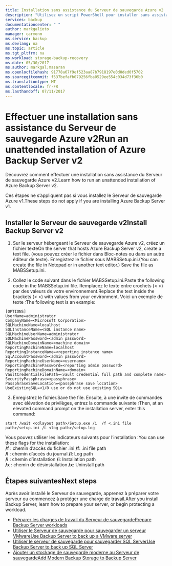```yaml
---
title: Installation sans assistance du Serveur de sauvegarde Azure v2 | Microsoft Docs
description: "Utilisez un script PowerShell pour installer sans assistance le Serveur de sauvegarde Azure v2. Ce type d’installation est également appelé « installation silencieuse »."
services: backup
documentationcenter: " "
author: markgalioto
manager: carmonm
ms.service: backup
ms.devlang: na
ms.topic: article
ms.tgt_pltfrm: na
ms.workload: storage-backup-recovery
ms.date: 05/30/2017
ms.author: markgal;masaran
ms.openlocfilehash: 91778a67f9ef523aa87b7918197e0d0ded0f5702
ms.sourcegitcommit: f537befafb079256fba0529ee554c034d73f36b0
ms.translationtype: MT
ms.contentlocale: fr-FR
ms.lasthandoff: 07/11/2017
---
```

# <a name="run-an-unattended-installation-of-azure-backup-server-v2"></a><span data-ttu-id="7c1db-104">Effectuer une installation sans assistance du Serveur de sauvegarde Azure v2</span><span class="sxs-lookup"><span data-stu-id="7c1db-104">Run an unattended installation of Azure Backup Server v2</span></span>

<span data-ttu-id="7c1db-105">Découvrez comment effectuer une installation sans assistance du Serveur de sauvegarde Azure v2.</span><span class="sxs-lookup"><span data-stu-id="7c1db-105">Learn how to run an unattended installation of Azure Backup Server v2.</span></span> 

<span data-ttu-id="7c1db-106">Ces étapes ne s’appliquent pas si vous installez le Serveur de sauvegarde Azure v1.</span><span class="sxs-lookup"><span data-stu-id="7c1db-106">These steps do not apply if you are installing Azure Backup Server v1.</span></span>

## <a name="install-backup-server-v2"></a><span data-ttu-id="7c1db-107">Installer le Serveur de sauvegarde v2</span><span class="sxs-lookup"><span data-stu-id="7c1db-107">Install Backup Server v2</span></span>

1. <span data-ttu-id="7c1db-108">Sur le serveur hébergeant le Serveur de sauvegarde Azure v2, créez un fichier texte</span><span class="sxs-lookup"><span data-stu-id="7c1db-108">On the server that hosts Azure Backup Server v2, create a text file.</span></span> <span data-ttu-id="7c1db-109">(vous pouvez créer le fichier dans Bloc-notes ou dans un autre éditeur de texte). Enregistrez le fichier sous MABSSetup.ini.</span><span class="sxs-lookup"><span data-stu-id="7c1db-109">(You can create the file in Notepad or in another text editor.) Save the file as MABSSetup.ini.</span></span> 

2. <span data-ttu-id="7c1db-110">Collez le code suivant dans le fichier MABSSetup.ini.</span><span class="sxs-lookup"><span data-stu-id="7c1db-110">Paste the following code in the MABSSetup.ini file.</span></span> <span data-ttu-id="7c1db-111">Remplacez le texte entre crochets (\< \>) par des valeurs de votre environnement.</span><span class="sxs-lookup"><span data-stu-id="7c1db-111">Replace the text inside the brackets (\< \>) with values from your environment.</span></span> <span data-ttu-id="7c1db-112">Voici un exemple de texte :</span><span class="sxs-lookup"><span data-stu-id="7c1db-112">The following text is an example:</span></span>

  ```
  [OPTIONS]
  UserName=administrator
  CompanyName=<Microsoft Corporation>
  SQLMachineName=localhost
  SQLInstanceName=<SQL instance name>
  SQLMachineUserName=administrator
  SQLMachinePassword=<admin password>
  SQLMachineDomainName=<machine domain>
  ReportingMachineName=localhost
  ReportingInstanceName=<reporting instance name>
  SqlAccountPassword=<admin password>
  ReportingMachineUserName=<username>
  ReportingMachinePassword=<reporting admin password>
  ReportingMachineDomainName=<domain>
  VaultCredentialFilePath=<vault credential full path and complete name>
  SecurityPassphrase=<passphrase>
  PassphraseSaveLocation=<passphrase save location>
  UseExistingSQL=<1/0 use or do not use existing SQL>
  ```

3. <span data-ttu-id="7c1db-113">Enregistrez le fichier.</span><span class="sxs-lookup"><span data-stu-id="7c1db-113">Save the file.</span></span> <span data-ttu-id="7c1db-114">Ensuite, à une invite de commandes avec élévation de privilèges, entrez la commande suivante :</span><span class="sxs-lookup"><span data-stu-id="7c1db-114">Then, at an elevated command prompt on the installation server, enter this command:</span></span>

  ```
  start /wait <cdlayout path>/Setup.exe /i  /f <.ini file path>/setup.ini /L <log path>/setup.log
  ```

<span data-ttu-id="7c1db-115">Vous pouvez utiliser les indicateurs suivants pour l’installation :</span><span class="sxs-lookup"><span data-stu-id="7c1db-115">You can use these flags for the installation:</span></span></br><span data-ttu-id="7c1db-116">
**/f** : chemin d’accès du fichier .ini</span><span class="sxs-lookup"><span data-stu-id="7c1db-116">
**/f**: .ini file path</span></span></br><span data-ttu-id="7c1db-117">
**/l** : chemin d’accès du journal</span><span class="sxs-lookup"><span data-stu-id="7c1db-117">
**/l**: Log path</span></span></br><span data-ttu-id="7c1db-118">
**/i** : chemin d’installation</span><span class="sxs-lookup"><span data-stu-id="7c1db-118">
**/i**: Installation path</span></span></br><span data-ttu-id="7c1db-119">
**/x** : chemin de désinstallation</span><span class="sxs-lookup"><span data-stu-id="7c1db-119">
**/x**: Uninstall path</span></span></br>

## <a name="next-steps"></a><span data-ttu-id="7c1db-120">Étapes suivantes</span><span class="sxs-lookup"><span data-stu-id="7c1db-120">Next steps</span></span>
<span data-ttu-id="7c1db-121">Après avoir installé le Serveur de sauvegarde, apprenez à préparer votre serveur ou commencez à protéger une charge de travail.</span><span class="sxs-lookup"><span data-stu-id="7c1db-121">After you install Backup Server, learn how to prepare your server, or begin protecting a workload.</span></span>

- [<span data-ttu-id="7c1db-122">Préparer les charges de travail du Serveur de sauvegarde</span><span class="sxs-lookup"><span data-stu-id="7c1db-122">Prepare Backup Server workloads</span></span>](backup-azure-microsoft-azure-backup.md)
- [<span data-ttu-id="7c1db-123">Utiliser le Serveur de sauvegarde pour sauvegarder un serveur VMware</span><span class="sxs-lookup"><span data-stu-id="7c1db-123">Use Backup Server to back up a VMware server</span></span>](backup-azure-backup-server-vmware.md)
- [<span data-ttu-id="7c1db-124">Utiliser le serveur de sauvegarde pour sauvegarder SQL Server</span><span class="sxs-lookup"><span data-stu-id="7c1db-124">Use Backup Server to back up SQL Server</span></span>](backup-azure-sql-mabs.md)
- [<span data-ttu-id="7c1db-125">Ajouter un stockage de sauvegarde moderne au Serveur de sauvegarde</span><span class="sxs-lookup"><span data-stu-id="7c1db-125">Add Modern Backup Storage to Backup Server</span></span>](backup-mabs-add-storage.md)

